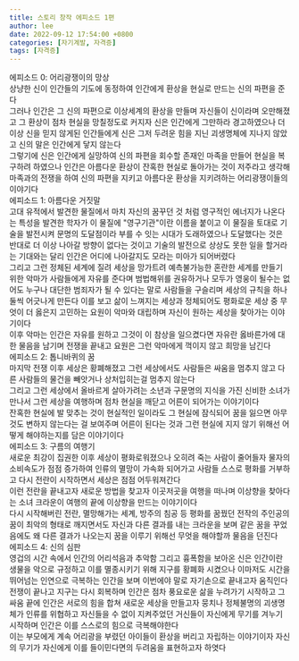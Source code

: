 ```yaml
---
title: 스토리 창작 에피소드 1편
author: lee
date: 2022-09-12 17:54:00 +0800
categories: [자기계발, 자격증]
tags: [자격증]
---
```


 
<div data-original-attrs="{&quot;style&quot;:&quot;&quot;}">에피소드 0: 어리광쟁이의 망상</div>
 
<div data-original-attrs="{&quot;style&quot;:&quot;&quot;}">상냥한 신이 인간들의 기도에 동정하여 인간에게 환상을 현실로 만드는 신의 파편을 준다</div>
<div data-original-attrs="{&quot;style&quot;:&quot;&quot;}">그러나 인간은 그 신의 파편으로 이상세계의 환상을 만들며 자신들이 신이라며 오만해졌고 그 환상이 점차 현실을 망칠정도로 커지자 신은 인간에게 그만하라 경고하였으나 더 이상 신을 믿지 않게된 인간들에게 신은 그저 두려운 힘을 지닌 괴생명체에 지나지 않았고 신의 말은 인간에게 닿지 않는다</div>
 
<div data-original-attrs="{&quot;style&quot;:&quot;&quot;}">그렇기에 신은 인간에게 실망하여 신의 파편을 회수할 존재인 마족을 만들어 현실을 복구하려 하였으나 인간은 아름다운 환상이 잔혹한 현실로 돌아가는 것이 저주라고 생각해 마족과의 전쟁을 하여 신의 파편을 지키고 아름다운 환상을 지키려하는 어리광쟁이들의 이야기다&nbsp;</div>
 
<div data-original-attrs="{&quot;style&quot;:&quot;&quot;}">에피소드 1: 아름다운 거짓말</div>
 
<div data-original-attrs="{&quot;style&quot;:&quot;&quot;}">고대 유적에서 발견한 물질에서 마치 자신의 꿈꾸던 것 처럼 영구적인 에너지가 나온다는 특성을 발견한 학자가 이 물질에 "영구기관"이란 이름을 붙이고 이 물질을 토대로 기술을 발전시켜 문명의 도달점이라 부를 수 잇는 시대가 도래하였으나 도달했다는 것은 반대로 더 이상 나아갈 방향이 없다는 것이고 기술의 발전으로 상상도 못한 일을 할거라는 기대와는 달리 인간은 어디에 나아갈지도 모라는 미아가 되어버렸다</div>
 
<div data-original-attrs="{&quot;style&quot;:&quot;&quot;}">그리고 그런 정체된 세계에 질려 세상을 망가트려 예측불가능한 혼란한 세계를 만들기 위한 악마가 사람들에게 자유를 준다며 범법해위를 권유하거나 모두가 영웅이 될수는 없어도 누구나 대단한 범죄자가 될 수 있다는 말로 사람들을 구슬리며 세상의 규칙을 하나둘씩 어긋나게 만든다 이를 보고 삶이 느껴지는 세상과 정체되어도 평화로운 세상 중 무엇이 더 옳은지 고민하는 요원이 악마와 대립하며 자신이 원하는 세상을 찾아가는 이야기이다</div>
 
<div data-original-attrs="{&quot;style&quot;:&quot;&quot;}">이후 악마는 인간은 자유를 원하고 그것이 이 참상을 일으켰다면 자유란 옳바른가에 대한 물음을 남기며 전쟁을 끝내고 요원은 그런 악마에게 꺽이지 않고 희망을 남긴다</div>
 
<div data-original-attrs="{&quot;style&quot;:&quot;&quot;}">에피소드 2: 톱니바퀴의 꿈</div>
 
<div data-original-attrs="{&quot;style&quot;:&quot;&quot;}">마지막 전쟁 이후 세상은 황폐해졌고 그런 세상에서도 사람들은 싸움을 멈추지 않고 다른 사람들의 물건을 빼앗거나 상처입히는걸 멈추지 않는다&nbsp;</div>
<div data-original-attrs="{&quot;style&quot;:&quot;&quot;}">그리고 그런 세상에서 올바르게 살아가려는 소년과 구문명의 지식을 가진 신비한 소녀가 만나서 그런 세상을 여행하며 점차 현실을 깨닫고 어른이 되어가는 이야기이다</div>
 
<div data-original-attrs="{&quot;style&quot;:&quot;&quot;}">잔혹한 현실에 발 맞추는 것이 현실적인 일이라도 그 현실에 잠식되어 꿈을 잃으면 아무것도 변하지 않는다는 걸 보여주며 어른이 된다는 것과 그런 현실에 지지 않기 위해선 어떻게 해야하는지를 담은 이야기이다</div>
 
<div data-original-attrs="{&quot;style&quot;:&quot;&quot;}">에피소드 3: 구름의 여행기</div>
 
<div data-original-attrs="{&quot;style&quot;:&quot;&quot;}">새로운 최강이 집권한 이후 세상이 평화로워졌으나 오히려 죽는 사람이 줄어들자 물자의 소비속도가 점점 증가하여 인류의 멸망이 가속화 되어가고 사람들 스스로 평화를 거부하고 다시 전란이 시작하면서 세상은 점점 어두워져간다&nbsp;</div>
<div data-original-attrs="{&quot;style&quot;:&quot;&quot;}">이런 전란을 끝내고자 새로운 방법을 찾고자 이곳저곳을 여행을 떠나며 이상향을 찾아다는 소녀 크라운이 여행의 끝에 이상향을 만드는 이야기이다</div>
 
<div data-original-attrs="{&quot;style&quot;:&quot;&quot;}">다시 시작해버린 전란, 멸망해가는 세계, 방주의 침공 등 평화를 꿈꿨던 전작의 주인공의 꿈이 최악의 형태로 깨지면서도 자신과 다른 결과를 내는 크라운을 보며 같은 꿈을 꾸었음에도 왜 다른 결과가 나오는지 꿈을 이루기 위해선 무엇을 해야할까 물음을 던진다</div>
 
<div data-original-attrs="{&quot;style&quot;:&quot;&quot;}">에피소드 4: 신의 심판</div>
 
<div data-original-attrs="{&quot;style&quot;:&quot;&quot;}">영겁의 시간 속에서 인간의 어리석음과 추악함 그리고 흉폭함을 보아온 신은 인간이란 생물을 악으로 규정하고 이를 멸종시키기 위해 지구를 황폐화 시켰으나 이마저도 시간을 뛰어넘는 인연으로 극복하는 인간을 보며 이번에야 말로 자기손으로 끝내고자 움직인다</div>
<div data-original-attrs="{&quot;style&quot;:&quot;&quot;}">전쟁이 끝나고 지구는 다시 회복하며 인간은 점차 풍요로운 삶을 누려가기 시작하고 그 싸움 끝에 인간은 서로의 힘을 합쳐 새로운 세상을 만들고자 뭉치나 정체불명의 괴생명체가 인류를 위협하고 자신들을 수 없이 지켜주었던 거신들이 자신에게 무기를 겨누기 시작하며 인간은 이를 스스로의 힘으로 극복해야한다</div>
 
<div data-original-attrs="{&quot;style&quot;:&quot;&quot;}">이는 부모에게 계속 어리광을 부렸던 아이들이 환상을 버리고 자립하는 이야기이자 자신의 무기가 자신에게 이를 들이민다면의 두려움을 표현하고자 하엿다</div>